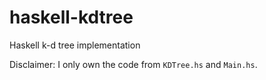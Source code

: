 # haskell-kdtree
Haskell k-d tree implementation

Disclaimer: I only own the code from `KDTree.hs` and `Main.hs`.
